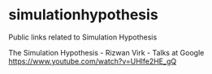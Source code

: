 # simulationhypothesis
Public links related to Simulation Hypothesis

The Simulation Hypothesis - Rizwan Virk - Talks at Google
https://www.youtube.com/watch?v=UHlfe2HE_gQ
